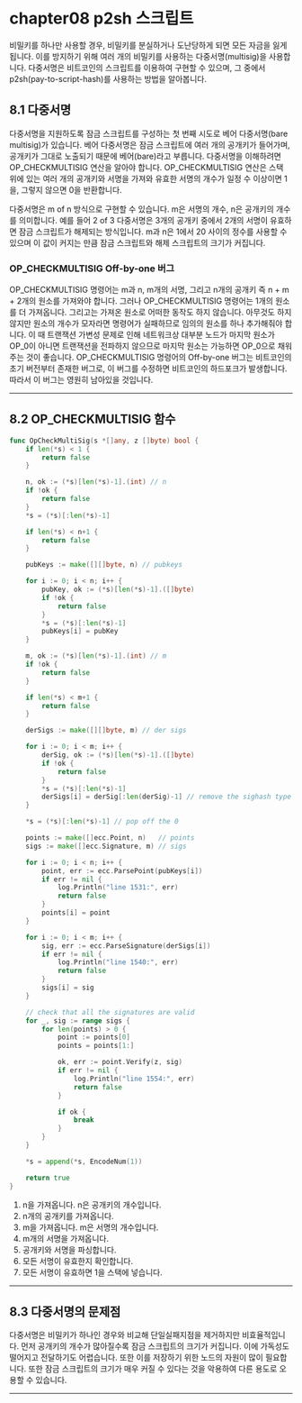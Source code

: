 # chapter08 p2sh 스크립트

비밀키를 하나만 사용할 경우, 비밀키를 분실하거나 도난당하게 되면 모든 자금을 잃게 됩니다. 이를 방지하기 위해 여러 개의 비밀키를 사용하는 다중서명(multisig)을 사용합니다. 다중서명은 비트코인의 스크립트를 이용하여 구현할 수 있으며, 그 중에서 p2sh(pay-to-script-hash)를 사용하는 방법을 알아봅니다.

## 8.1 다중서명

다중서명을 지원하도록 잠금 스크립트를 구성하는 첫 번째 시도로 베어 다중서명(bare multisig)가 있습니다. 베어 다중서명은 잠금 스크립트에 여러 개의 공개키가 들어가며, 공개키가 그대로 노출되기 때문에 베어(bare)라고 부릅니다. 다중서명을 이해하려면 OP_CHECKMULTISIG 연산을 알아야 합니다. OP_CHECKMULTISIG 연산은 스택 위에 있는 여러 개의 공개키와 서명을 가져와 유효한 서명의 개수가 일정 수 이상이면 1을, 그렇지 않으면 0을 반환합니다.

다중서명은 m of n 방식으로 구현할 수 있습니다. m은 서명의 개수, n은 공개키의 개수를 의미합니다. 예를 들어 2 of 3 다중서명은 3개의 공개키 중에서 2개의 서명이 유효하면 잠금 스크립트가 해제되는 방식입니다. m과 n은 1에서 20 사이의 정수를 사용할 수 있으며 이 값이 커지는 만큼 잠금 스크립트와 해제 스크립트의 크기가 커집니다.

### OP_CHECKMULTISIG Off-by-one 버그

OP_CHECKMULTISIG 명령어는 m과 n, m개의 서명, 그리고 n개의 공개키 즉 n + m + 2개의 원소를 가져와야 합니다. 그러나 OP_CHECKMULTISIG 명령어는 1개의 원소를 더 가져옵니다. 그리고는 가져온 원소로 어떠한 동작도 하지 않습니다. 아무것도 하지 않지만 원소의 개수가 모자라면 명령어가 실패하므로 임의의 원소를 하나 추가해줘야 합니다. 이 때 트랜잭션 가변성 문제로 인해 네트워크상 대부분 노드가 마지막 원소가 OP_0이 아니면 트랜잭션을 전파하지 않으므로 마지막 원소는 가능하면 OP_0으로 채워주는 것이 좋습니다. OP_CHECKMULTISIG 명령어의 Off-by-one 버그는 비트코인의 초기 버전부터 존재한 버그로, 이 버그를 수정하면 비트코인의 하드포크가 발생합니다. 따라서 이 버그는 영원히 남아있을 것입니다.

---

## 8.2 OP_CHECKMULTISIG 함수

```go
func OpCheckMultiSig(s *[]any, z []byte) bool {
	if len(*s) < 1 {
		return false
	}

	n, ok := (*s)[len(*s)-1].(int) // n
	if !ok {
		return false
	}
	*s = (*s)[:len(*s)-1]

	if len(*s) < n+1 {
		return false
	}

	pubKeys := make([][]byte, n) // pubkeys

	for i := 0; i < n; i++ {
		pubKey, ok := (*s)[len(*s)-1].([]byte)
		if !ok {
			return false
		}
		*s = (*s)[:len(*s)-1]
		pubKeys[i] = pubKey
	}

	m, ok := (*s)[len(*s)-1].(int) // m
	if !ok {
		return false
	}

	if len(*s) < m+1 {
		return false
	}

	derSigs := make([][]byte, m) // der sigs

	for i := 0; i < m; i++ {
		derSig, ok := (*s)[len(*s)-1].([]byte)
		if !ok {
			return false
		}
		*s = (*s)[:len(*s)-1]
		derSigs[i] = derSig[:len(derSig)-1] // remove the sighash type
	}

	*s = (*s)[:len(*s)-1] // pop off the 0

	points := make([]ecc.Point, n)   // points
	sigs := make([]ecc.Signature, m) // sigs

	for i := 0; i < n; i++ {
		point, err := ecc.ParsePoint(pubKeys[i])
		if err != nil {
			log.Println("line 1531:", err)
			return false
		}
		points[i] = point
	}

	for i := 0; i < m; i++ {
		sig, err := ecc.ParseSignature(derSigs[i])
		if err != nil {
			log.Println("line 1540:", err)
			return false
		}
		sigs[i] = sig
	}

	// check that all the signatures are valid
	for _, sig := range sigs {
		for len(points) > 0 {
			point := points[0]
			points = points[1:]

			ok, err := point.Verify(z, sig)
			if err != nil {
				log.Println("line 1554:", err)
				return false
			}

			if ok {
				break
			}
		}
	}

	*s = append(*s, EncodeNum(1))

	return true
}
```

1. n을 가져옵니다. n은 공개키의 개수입니다.
2. n개의 공개키를 가져옵니다.
3. m을 가져옵니다. m은 서명의 개수입니다.
4. m개의 서명을 가져옵니다.
5. 공개키와 서명을 파싱합니다.
6. 모든 서명이 유효한지 확인합니다.
7. 모든 서명이 유효하면 1을 스택에 넣습니다.

---

## 8.3 다중서명의 문제점

다중서명은 비밀키가 하나인 경우와 비교해 단일실패지점을 제거하지만 비효율적입니다. 먼저 공개키의 개수가 많아질수록 잠금 스크립트의 크기가 커집니다. 이에 가독성도 떨어지고 전달하기도 어렵습니다. 또한 이를 저장하기 위한 노드의 자원이 많이 필요합니다. 또한 잠금 스크립트의 크기가 매우 커질 수 있다는 것을 악용하여 다른 용도로 오용할 수 있습니다.

---
